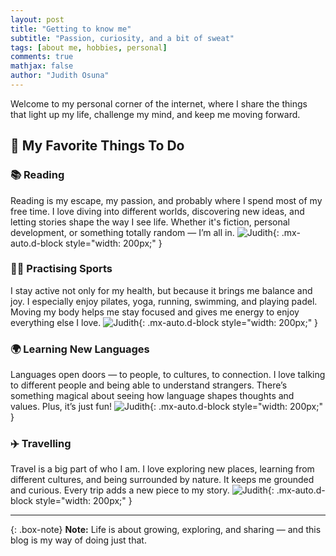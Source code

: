 ```yaml
---
layout: post
title: "Getting to know me"
subtitle: "Passion, curiosity, and a bit of sweat"
tags: [about me, hobbies, personal]
comments: true
mathjax: false
author: "Judith Osuna"
---
```


Welcome to my personal corner of the internet, where I share the things that light up my life, challenge my mind, and keep me moving forward.

## 🌟 My Favorite Things To Do

### 📚 Reading
Reading is my escape, my passion, and probably where I spend most of my free time. I love diving into different worlds, discovering new ideas, and letting stories shape the way I see life. Whether it's fiction, personal development, or something totally random — I’m all in.
![Judith](/images/read.jpg){: .mx-auto.d-block style="width: 200px;" }


### 🏃‍♀️ Practising Sports
I stay active not only for my health, but because it brings me balance and joy. I especially enjoy pilates, yoga, running, swimming, and playing padel. Moving my body helps me stay focused and gives me energy to enjoy everything else I love.
![Judith](/images/yoga.jpg){: .mx-auto.d-block style="width: 200px;" }

### 🌍 Learning New Languages
Languages open doors — to people, to cultures, to connection. I love talking to different people and being able to understand strangers. There’s something magical about seeing how language shapes thoughts and values. Plus, it’s just fun!
![Judith](/images/idiomas.jpg){: .mx-auto.d-block style="width: 200px;" }

### ✈️ Travelling
Travel is a big part of who I am. I love exploring new places, learning from different cultures, and being surrounded by nature. It keeps me grounded and curious. Every trip adds a new piece to my story.
![Judith](/images/voyager.jpg){: .mx-auto.d-block style="width: 200px;" }

---


{: .box-note}
**Note:** Life is about growing, exploring, and sharing — and this blog is my way of doing just that.


